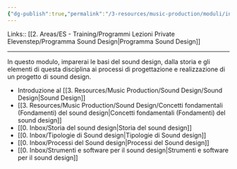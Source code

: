 ```yaml
---
{"dg-publish":true,"permalink":"/3-resources/music-production/moduli/introduzione-al-sound-design-modulo/"}
---
```


Links:: [[2. Areas/ES - Training/Programmi Lezioni Private Elevenstep/Programma Sound Design\|Programma Sound Design]]

---

In questo modulo, imparerai le basi del sound design, dalla storia e gli elementi di questa disciplina ai processi di progettazione e realizzazione di un progetto di sound design.

- Introduzione al [[3. Resources/Music Production/Sound Design/Sound Design\|Sound Design]]
- [[3. Resources/Music Production/Sound Design/Concetti fondamentali (Fondamenti) del sound design\|Concetti fondamentali (Fondamenti) del sound design]]
- [[0. Inbox/Storia del sound design\|Storia del sound design]]
- [[0. Inbox/Tipologie di Sound design\|Tipologie di Sound design]]
- [[0. Inbox/Processi del Sound design\|Processi del Sound design]]
- [[0. Inbox/Strumenti e software per il sound design\|Strumenti e software per il sound design]]

